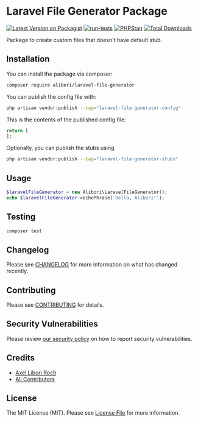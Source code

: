 # Laravel File Generator Package

[![Latest Version on Packagist](https://img.shields.io/packagist/v/alibori/laravel-file-generator.svg?style=flat-square)](https://packagist.org/packages/alibori/laravel-file-generator)
[![run-tests](https://github.com/alibori/laravel-file-generator/actions/workflows/run-tests.yml/badge.svg)](https://github.com/alibori/laravel-file-generator/actions/workflows/run-tests.yml)
[![PHPStan](https://github.com/alibori/laravel-file-generator/actions/workflows/phpstan.yml/badge.svg)](https://github.com/alibori/laravel-file-generator/actions/workflows/phpstan.yml)
[![Total Downloads](https://img.shields.io/packagist/dt/alibori/laravel-file-generator.svg?style=flat-square)](https://packagist.org/packages/alibori/laravel-file-generator)

Package to create custom files that doesn't have default stub.

## Installation

You can install the package via composer:

```bash
composer require alibori/laravel-file-generator
```

You can publish the config file with:

```bash
php artisan vendor:publish --tag="laravel-file-generator-config"
```

This is the contents of the published config file:

```php
return [
];
```

Optionally, you can publish the stubs using

```bash
php artisan vendor:publish --tag="laravel-file-generator-stubs"
```

## Usage

```php
$laravelFileGenerator = new Alibori\LaravelFileGenerator();
echo $laravelFileGenerator->echoPhrase('Hello, Alibori!');
```

## Testing

```bash
composer test
```

## Changelog

Please see [CHANGELOG](CHANGELOG.md) for more information on what has changed recently.

## Contributing

Please see [CONTRIBUTING](CONTRIBUTING.md) for details.

## Security Vulnerabilities

Please review [our security policy](../../security/policy) on how to report security vulnerabilities.

## Credits

- [Axel Libori Roch](https://github.com/alibori)
- [All Contributors](../../contributors)

## License

The MIT License (MIT). Please see [License File](LICENSE.md) for more information.
